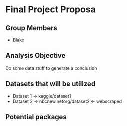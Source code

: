 # Final Project Proposa

## Group Members

- Blake

## Analysis Objective

Do some data stuff to generate a conclusion

## Datasets that will be utilized

- Dataset 1 -> kaggle/dataset1
- Dataset 2 -> nbcnew.netorg/dataset2 <- webscraped

## Potential packages
